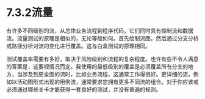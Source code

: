# 7.3.2流量

有许多不同级别的流，从总体业务流程到程序代码，它们同时具有控制流和数据流。流量测试的原理是相似的，无论等级如何。首先绘制流图，然后通过分支分析或路径分析对流的变化进行覆盖。这与白盒测试的原理相同。

测试覆盖率需要有多好，取决于风险级别和流程的复杂程度。也许有些不令人满意的答案是，这要视情况而定。我使用的最低级别的覆盖是必须覆盖所有分支的地方，当涉及到更全面的流时，比如业务流程，这通常工作得很好。更详细的流，例如以活动图形式出现的用例流，通常要求您拥有更多不同流的组合。对于你应该或必须通过哪些关卡才能获得一套良好的测试，并没有普遍的规则。